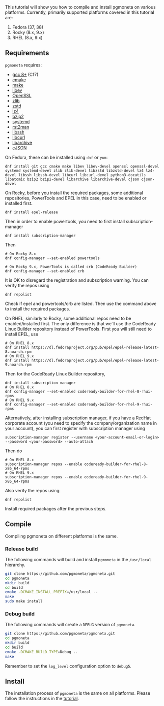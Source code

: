 This tutorial will show you how to compile and install pgmoneta on various platforms.
Currently, primarily supported platforms covered in this tutorial are:
1. Fedora (37, 38)
2. Rocky (8.x, 9.x)
3. RHEL (8.x, 9.x)

## Requirements
`pgmoneta` requires:

* [gcc 8+](https://gcc.gnu.org) (C17)
* [cmake](https://cmake.org)
* [make](https://www.gnu.org/software/make/)
* [libev](http://software.schmorp.de/pkg/libev.html)
* [OpenSSL](http://www.openssl.org/)
* [zlib](https://zlib.net)
* [zstd](http://www.zstd.net)
* [lz4](https://lz4.github.io/lz4/)
* [bzip2](http://sourceware.org/bzip2/)
* [systemd](https://www.freedesktop.org/wiki/Software/systemd/)
* [rst2man](https://docutils.sourceforge.io/)
* [libssh](https://www.libssh.org/)
* [libcurl](https://curl.se/libcurl/)
* [libarchive](http://www.libarchive.org/)
* [cJSON](https://github.com/DaveGamble/cJSON)

On Fedora, these can be installed using `dnf` or `yum`:
```
dnf install git gcc cmake make libev libev-devel openssl openssl-devel systemd systemd-devel zlib zlib-devel libzstd libzstd-devel lz4 lz4-devel libssh libssh-devel libcurl libcurl-devel python3-docutils libatomic bzip2 bzip2-devel libarchive libarchive-devel cjson cjson-devel
```
On Rocky, before you install the required packages, some additional repositories, PowerTools and EPEL in this case, need to be enabled or installed first.
```
dnf install epel-release
```
Then in order to enable powertools, you need to first install subscription-manager
```
dnf install subscription-manager
```
Then
```
# On Rocky 8.x
dnf config-manager --set-enabled powertools

# On Rocky 9.x, PowerTools is called crb (CodeReady Builder)
dnf config-manager --set-enabled crb
```
It is OK to disregard the registration and subscription warning.
You can verify the repos using 
```
dnf repolist
```
Check if epel and powertools/crb are listed. Then use the command above to install the required packages.

On RHEL, similarly to Rocky, some additional repos need to be enabled/installed first. The only difference is that we'll use
the CodeReady Linux Builder repository instead of PowerTools.
First you will still need to install EPEL, use
```
# On RHEL 8.x
dnf install https://dl.fedoraproject.org/pub/epel/epel-release-latest-8.noarch.rpm
# On RHEL 9.x
dnf install https://dl.fedoraproject.org/pub/epel/epel-release-latest-9.noarch.rpm
```
Then for the CodeReady Linux Builder repository, 
```
dnf install subscription-manager
# On RHEL 8.x
dnf config-manager --set-enabled codeready-builder-for-rhel-8-rhui-rpms
# On RHEL 9.x
dnf config-manager --set-enabled codeready-builder-for-rhel-9-rhui-rpms
```
Alternatively, after installing subscription manager, if you have a RedHat corporate account
(you need to specify the company/organization name in your account), you can first register with subscription manager using
```
subscription-manager register --username <your-account-email-or-login> --password <your-password> --auto-attach
```
Then do
```
# On RHEL 8.x
subscription-manager repos --enable codeready-builder-for-rhel-8-x86_64-rpms
# On RHEL 9.x
subscription-manager repos --enable codeready-builder-for-rhel-9-x86_64-rpms
```
Also verify the repos using
```
dnf repolist
```
Install required packages after the previous steps.

## Compile
Compiling pgmoneta on different platforms is the same.

### Release build

The following commands will build and install `pgmoneta` in the `/usr/local` hierarchy.

```sh
git clone https://github.com/pgmoneta/pgmoneta.git
cd pgmoneta
mkdir build
cd build
cmake -DCMAKE_INSTALL_PREFIX=/usr/local ..
make
sudo make install
```

### Debug build

The following commands will create a `DEBUG` version of `pgmoneta`.

```sh
git clone https://github.com/pgmoneta/pgmoneta.git
cd pgmoneta
mkdir build
cd build
cmake -DCMAKE_BUILD_TYPE=Debug ..
make
```

Remember to set the `log_level` configuration option to `debug5`.

## Install
The installation process of `pgmoneta` is the same on all platforms. Please follow the
instructions in the [tutorial](https://github.com/pgmoneta/pgmoneta/blob/main/doc/tutorial/01_install.md).